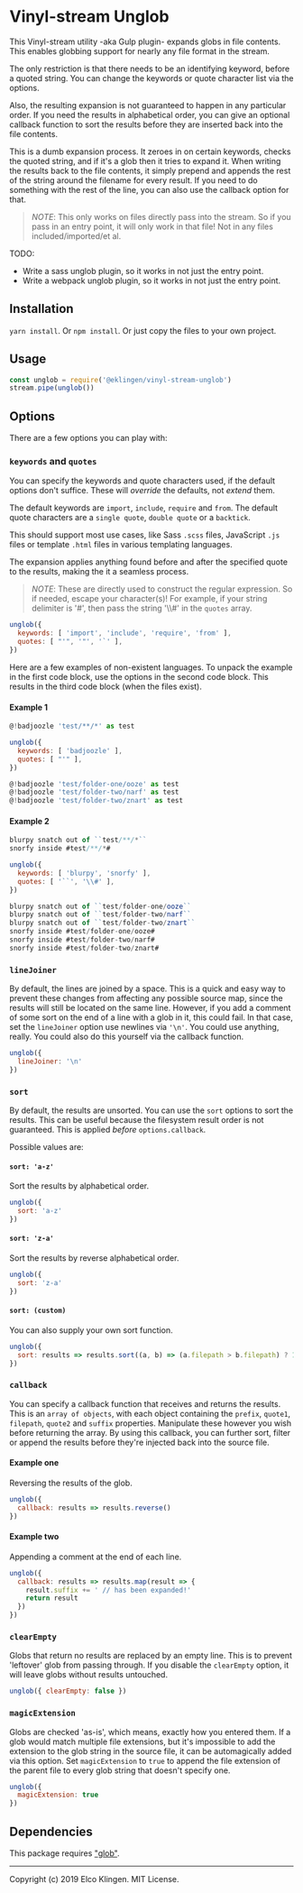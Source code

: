 
# Vinyl-stream Unglob

This Vinyl-stream utility -aka Gulp plugin- expands globs in file contents. This enables globbing support for nearly any file format in the stream.

The only restriction is that there needs to be an identifying keyword, before a quoted string. You can change the keywords or quote character list via the options.

Also, the resulting expansion is not guaranteed to happen in any particular order. If you need the results in alphabetical order, you can give an optional callback function to sort the results before they are inserted back into the file contents.

This is a dumb expansion process. It zeroes in on certain keywords, checks the quoted string, and if it's a glob then it tries to expand it. When writing the results back to the file contents, it simply prepend and appends the rest of the string around the filename for every result. If you need to do something with the rest of the line, you can also use the callback option for that.

> *NOTE*: This only works on files directly pass into the stream. So if you pass in an entry point, it will only work in that file! Not in any files included/imported/et al.

TODO:

- Write a sass unglob plugin, so it works in not just the entry point.
- Write a webpack unglob plugin, so it works in not just the entry point.

## Installation

`yarn install`. Or `npm install`. Or just copy the files to your own project.

## Usage

```javascript
const unglob = require('@eklingen/vinyl-stream-unglob')
stream.pipe(unglob())
```

## Options

There are a few options you can play with:

### `keywords` and `quotes`

You can specify the keywords and quote characters used, if the default options don't suffice. These will _override_ the defaults, not _extend_ them.

The default keywords are `import`, `include`, `require` and `from`. The default quote characters are a `single quote`, `double quote` or a `backtick`.

This should support most use cases, like Sass `.scss` files, JavaScript `.js` files or template `.html` files in various templating languages.

The expansion applies anything found before and after the specified quote to the results, making the it a seamless process.

> *NOTE*: These are directly used to construct the regular expression. So if needed, escape your character(s)! For example, if your string delimiter is '#', then pass the string '\\\\#' in the `quotes` array.

```javascript
unglob({
  keywords: [ 'import', 'include', 'require', 'from' ],
  quotes: [ "'", '"', '`' ],
})
```

Here are a few examples of non-existent languages. To unpack the example in the first code block, use the options in the second code block. This results in the third code block (when the files exist).

#### Example 1

```javascript
@!badjoozle 'test/**/*' as test
```

```javascript
unglob({
  keywords: [ 'badjoozle' ],
  quotes: [ "'" ],
})
```

```javascript
@!badjoozle 'test/folder-one/ooze' as test
@!badjoozle 'test/folder-two/narf' as test
@!badjoozle 'test/folder-two/znart' as test
```

#### Example 2

```javascript
blurpy snatch out of ``test/**/*``
snorfy inside #test/**/*#
```

```javascript
unglob({
  keywords: [ 'blurpy', 'snorfy' ],
  quotes: [ '``', '\\#' ],
})
```

```javascript
blurpy snatch out of ``test/folder-one/ooze``
blurpy snatch out of ``test/folder-two/narf``
blurpy snatch out of ``test/folder-two/znart``
snorfy inside #test/folder-one/ooze#
snorfy inside #test/folder-two/narf#
snorfy inside #test/folder-two/znart#
```

### `lineJoiner`

By default, the lines are joined by a space. This is a quick and easy way to prevent these changes from affecting any possible source map, since the results will still be located on the same line. However, if you add a comment of some sort on the end of a line with a glob in it, this could fail. In that case, set the `lineJoiner` option use newlines via `'\n'`. You could use anything, really. You could also do this yourself via the callback function.

```javascript
unglob({
  lineJoiner: '\n'
})
```

### `sort`

By default, the results are unsorted. You can use the `sort` options to sort the results. This can be useful because the filesystem result order is not guaranteed. This is applied _before_ `options.callback`.

Possible values are:

#### `sort: 'a-z'`

Sort the results by alphabetical order.

```javascript
unglob({
  sort: 'a-z'
})
```

#### `sort: 'z-a'`

Sort the results by reverse alphabetical order.

```javascript
unglob({
  sort: 'z-a'
})
```

#### `sort: (custom)`

You can also supply your own sort function.

```javascript
unglob({
  sort: results => results.sort((a, b) => (a.filepath > b.filepath) ? 1 : -1),
})
```

### `callback`

You can specify a callback function that receives and returns the results. This is an `array of objects`, with each object containing the `prefix`, `quote1`, `filepath`, `quote2` and `suffix` properties. Manipulate these however you wish before returning the array. By using this callback, you can further sort, filter or append the results before they're injected back into the source file.

#### Example one

Reversing the results of the glob.

```javascript
unglob({
  callback: results => results.reverse()
})
```

#### Example two

Appending a comment at the end of each line.

```javascript
unglob({
  callback: results => results.map(result => {
    result.suffix += ' // has been expanded!'
    return result
  })
})
```

### `clearEmpty`

Globs that return no results are replaced by an empty line. This is to prevent 'leftover' glob from passing through. If you disable the `clearEmpty` option, it will leave globs without results untouched.

```javascript
unglob({ clearEmpty: false })
```

### `magicExtension`

Globs are checked 'as-is', which means, exactly how you entered them. If a glob would match multiple file extensions, but it's impossible to add the extension to the glob string in the source file, it can be automagically added via this option. Set `magicExtension` to `true` to append the file extension of the parent file to every glob string that doesn't specify one.

```javascript
unglob({
  magicExtension: true
})
```

## Dependencies

This package requires ["glob"](https://www.npmjs.com/package/glob).

---

Copyright (c) 2019 Elco Klingen. MIT License.
